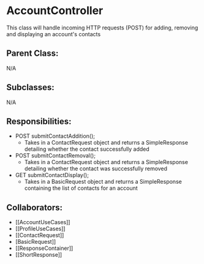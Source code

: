 # AccountController
This class will handle incoming HTTP requests (POST) for adding, removing and displaying an account's contacts

## Parent Class:
N/A

## Subclasses:
N/A

## Responsibilities:
- POST submitContactAddition();
	- Takes in a ContactRequest object and returns a SimpleResponse detailing whether the contact successfully added
- POST submitContactRemoval();
	- Takes in a ContactRequest object and returns a SimpleResponse detailing whether the contact was successfully removed
- GET submitContactDisplay();
	- Takes in a BasicRequest object and returns a SimpleResponse containing the list of contacts for an account

## Collaborators:
- [[AccountUseCases]]
- [[ProfileUseCases]]
- [[ContactRequest]]
- [BasicRequest]]
- [[ResponseContainer]]
- [[ShortResponse]]